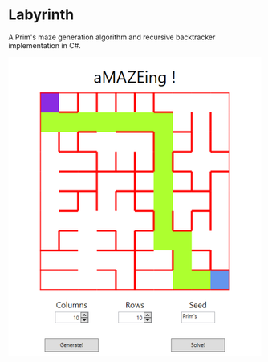 # Labyrinth
A Prim's maze generation algorithm and recursive backtracker implementation in C#.

![Labyrinth](https://github.com/SchwabNicolas/Labyrinth/blob/master/images/labyrinth.png)
